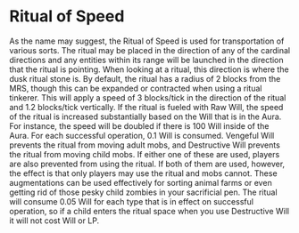 # Ritual of Speed

As the name may suggest, the Ritual of Speed is used for transportation of various sorts. The ritual may be placed in the direction of any of the cardinal directions and any entities within its range will be launched in the direction that the ritual is pointing. When looking at a ritual, this direction is where the dusk ritual stone is. By default, the ritual has a radius of 2 blocks from the MRS, though this can be expanded or contracted when using a ritual tinkerer. This will apply a speed of 3 blocks/tick in the direction of the ritual and 1.2 blocks/tick vertically.
If the ritual is fueled with Raw Will, the speed of the ritual is increased substantially based on the Will that is in the Aura. For instance, the speed will be doubled if there is 100 Will inside of the Aura. For each successful operation, 0.1 Will is consumed.
Vengeful Will prevents the ritual from moving adult mobs, and Destructive Will prevents the ritual from moving child mobs. If either one of these are used, players are also prevented from using the ritual. If both of them are used, however, the effect is that only players may use the ritual and mobs cannot. These augmentations can be used effectively for sorting animal farms or even getting rid of those pesky child zombies in your sacrificial pen. The ritual will consume 0.05 Will for each type that is in effect on successful operation, so if a child enters the ritual space when you use Destructive Will it will not cost Will or LP.

